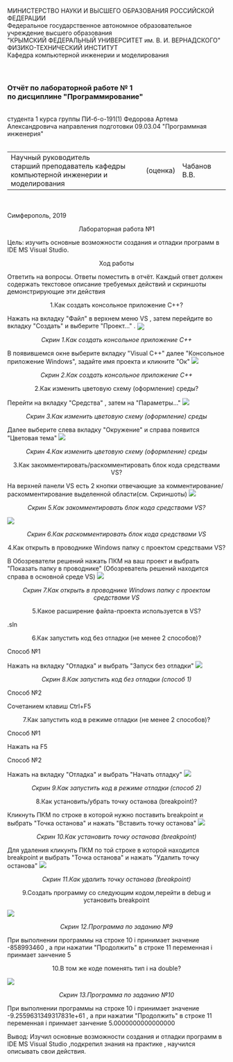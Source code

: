 МИНИСТЕРСТВО НАУКИ  И ВЫСШЕГО ОБРАЗОВАНИЯ РОССИЙСКОЙ ФЕДЕРАЦИИ  
Федеральное государственное автономное образовательное учреждение высшего образования  
"КРЫМСКИЙ ФЕДЕРАЛЬНЫЙ УНИВЕРСИТЕТ им. В. И. ВЕРНАДСКОГО"  
ФИЗИКО-ТЕХНИЧЕСКИЙ ИНСТИТУТ  
Кафедра компьютерной инженерии и моделирования
<br/><br/>
​
### Отчёт по лабораторной работе № 1<br/> по дисциплине "Программирование"
<br/>
​
студента 1 курса группы ПИ-б-о-191(1)  
Федорова Артема Александровича  
направления подготовки 09.03.04 "Программная инженерия"  
<br/>
​
<table>
<tr><td>Научный руководитель<br/> старший преподаватель кафедры<br/> компьютерной инженерии и моделирования</td>
<td>(оценка)</td>
<td>Чабанов В.В.</td>
</tr>
</table>
<br/><br/>
​
Симферополь, 2019





<p align="center">Лабораторная работа №1</p>
Цель: изучить основные возможности создания и отладки программ в IDE MS Visual Studio.
<p align="center">Ход работы</p>

Ответить на вопросы. Ответы поместить в отчёт.
Каждый ответ должен содержать текстовое описание требуемых действий и скриншоты демонстрирующие эти действия

<p align="center">1.Как создать консольное приложение С++?</p>
Нажать на вкладку "Файл" в верхнем меню VS , затем перейдите во вкладку "Создать" и выберите "Проект..." . 
<img src="images/Screenshot1.jpg" align="center">
<p align="center"><em>Скрин 1.Как создать консольное приложение С++</em></p>
В появившемся окне выберите вкладку "Visual C++" далее "Консольное приложение Windows", задайте имя проекта и кликните "Ок"
<img src="images/Screenshot2.JPG">
<p align="center"><em>Скрин 2.Как создать консольное приложение С++</em></p>
<p align="center">2.Как изменить цветовую схему (оформление) среды?</p>
Перейти на вкладку "Средства" , затем на "Параметры..."
<img src="images/Screenshot3.JPG">
<p align="center"><em>Скрин 3.Как изменить цветовую схему (оформление) среды</em></p>
Далее выберите слева вкладку "Окружение" и справа появится "Цветовая тема"
<img src="images/Screen4.JPG">
<p align="center"><em>Скрин 4.Как изменить цветовую схему (оформление) среды</em></p>
<p align="center">3.Как закомментировать/раскомментировать блок кода средствами VS?</p>
На верхней панели VS есть 2 кнопки отвечающие за комментирование/раскомментирование выделенной области(см. Скриншоты)
<img src="images/Screen5.JPG">
<p align="center"><em>Скрин 5.Как закомментировать блок кода средствами VS?</em></p>
<img src="images/Screen6.JPG">
<p align="center"><em>Скрин 6.Как раскомментировать блок кода средствами VS</em></p>
<p align="center">4.Как открыть в проводнике Windows папку с проектом средствами VS?</p>
В Обозреватели решений нажать ПКМ на ваш проект и выбрать "Показать папку в проводнике" (Обозреватель решений находится справа в основной среде VS)
<img src="images/Screen7.JPG">
<p align="center"><em>Скрин 7.Как открыть в проводнике Windows папку с проектом средствами VS</em></p>
<p align="center">5.Какое расширение файла-проекта используется в VS?</p>
.sln
<p align="center">6.Как запустить код без отладки (не менее 2 способов)?</p>
<p align="left">Способ №1</p>
Нажать на вкладку "Отладка" и выбрать "Запуск без отладки"
<img src="images/Screen8.JPG">
<p align="center"><em>Скрин 8.Как запустить код без отладки (способ 1)</em></p>
<p align="left">Способ №2</p>
Сочетанием клавиш Ctrl+F5
<p align="center">7.Как запустить код в режиме отладки (не менее 2 способов)?</p>
<p align="left">Способ №1</p>
Нажать на F5
<p align="left">Способ №2</p>
Нажать на вкладку "Отладка" и выбрать "Начать отладку"
<img src="images/Screen9.JPG">
<p align="center"><em>Скрин 9.Как запустить код в режиме отладки (способ 2)</em></p>
<p align="center">8.Как установить/убрать точку останова (breakpoint)?</p>
Кликнуть ПКМ по строке в которой нужно поставить breakpoint и выбрать "Точка останова" и нажать "Вставить точку останова"
<img src="images/Screen10.JPG">
<p align="center"><em>Скрин 10.Как установить точку останова (breakpoint)</em></p>
Для удаления кликунть ПКМ по той строке в которой находится breakpoint и выбрать "Точка останова" и нажать "Удалить точку останова"
<img src="images/Screen11.JPG">
<p align="center"><em>Скрин 11.Как удалить точку останова (breakpoint)</em></p>
<p align="center">9.Создать программу со следующим кодом,перейти в debug и установить breakpoint</p>
<img src="images/Screen12.JPG">
<p align="center"><em>Скрин 12.Программа по заданию №9</em></p>
При выполнении программы на строке 10 i принимает значение -858993460 , а при нажатии "Продолжить" в строке 11 переменная i принмает занчение 5
<p align="center">10.В том же коде поменять тип i на double?</p>
<img src="images/Screen13.JPG">
<p align="center"><em>Скрин 13.Программа по заданию №10</em></p>
При выполнении программы на строке 10 i принимает значение -9.2559631349317831e+61 , а при нажатии "Продолжить" в строке 11 переменная i принмает занчение 5.0000000000000000
<p>Вывод: Изучил основные возможности создания и отладки программ в IDE MS Visual Studio ,подкрепил знания на практике , научился описывать свои действия.</p>
